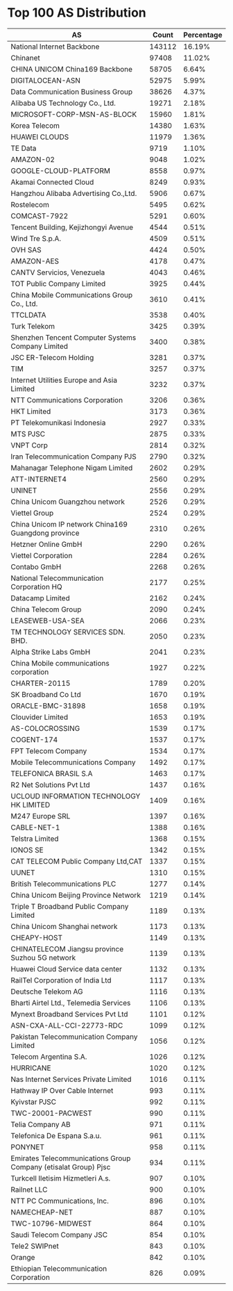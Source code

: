 # Top 100 AS Distribution
| AS | Count | Percentage |
|----|----|----|
| National Internet Backbone | 143112 | 16.19% |
| Chinanet | 97408 | 11.02% |
| CHINA UNICOM China169 Backbone | 58705 | 6.64% |
| DIGITALOCEAN-ASN | 52975 | 5.99% |
| Data Communication Business Group | 38626 | 4.37% |
| Alibaba US Technology Co., Ltd. | 19271 | 2.18% |
| MICROSOFT-CORP-MSN-AS-BLOCK | 15960 | 1.81% |
| Korea Telecom | 14380 | 1.63% |
| HUAWEI CLOUDS | 11979 | 1.36% |
| TE Data | 9719 | 1.10% |
| AMAZON-02 | 9048 | 1.02% |
| GOOGLE-CLOUD-PLATFORM | 8558 | 0.97% |
| Akamai Connected Cloud | 8249 | 0.93% |
| Hangzhou Alibaba Advertising Co.,Ltd. | 5906 | 0.67% |
| Rostelecom | 5495 | 0.62% |
| COMCAST-7922 | 5291 | 0.60% |
| Tencent Building, Kejizhongyi Avenue | 4544 | 0.51% |
| Wind Tre S.p.A. | 4509 | 0.51% |
| OVH SAS | 4424 | 0.50% |
| AMAZON-AES | 4178 | 0.47% |
| CANTV Servicios, Venezuela | 4043 | 0.46% |
| TOT Public Company Limited | 3925 | 0.44% |
| China Mobile Communications Group Co., Ltd. | 3610 | 0.41% |
| TTCLDATA | 3538 | 0.40% |
| Turk Telekom | 3425 | 0.39% |
| Shenzhen Tencent Computer Systems Company Limited | 3400 | 0.38% |
| JSC ER-Telecom Holding | 3281 | 0.37% |
| TIM | 3257 | 0.37% |
| Internet Utilities Europe and Asia Limited | 3232 | 0.37% |
| NTT Communications Corporation | 3206 | 0.36% |
| HKT Limited | 3173 | 0.36% |
| PT Telekomunikasi Indonesia | 2927 | 0.33% |
| MTS PJSC | 2875 | 0.33% |
| VNPT Corp | 2814 | 0.32% |
| Iran Telecommunication Company PJS | 2790 | 0.32% |
| Mahanagar Telephone Nigam Limited | 2602 | 0.29% |
| ATT-INTERNET4 | 2560 | 0.29% |
| UNINET | 2556 | 0.29% |
| China Unicom Guangzhou network | 2526 | 0.29% |
| Viettel Group | 2524 | 0.29% |
| China Unicom IP network China169 Guangdong province | 2310 | 0.26% |
| Hetzner Online GmbH | 2290 | 0.26% |
| Viettel Corporation | 2284 | 0.26% |
| Contabo GmbH | 2268 | 0.26% |
| National Telecommunication Corporation HQ | 2177 | 0.25% |
| Datacamp Limited | 2162 | 0.24% |
| China Telecom Group | 2090 | 0.24% |
| LEASEWEB-USA-SEA | 2066 | 0.23% |
| TM TECHNOLOGY SERVICES SDN. BHD. | 2050 | 0.23% |
| Alpha Strike Labs GmbH | 2041 | 0.23% |
| China Mobile communications corporation | 1927 | 0.22% |
| CHARTER-20115 | 1789 | 0.20% |
| SK Broadband Co Ltd | 1670 | 0.19% |
| ORACLE-BMC-31898 | 1658 | 0.19% |
| Clouvider Limited | 1653 | 0.19% |
| AS-COLOCROSSING | 1539 | 0.17% |
| COGENT-174 | 1537 | 0.17% |
| FPT Telecom Company | 1534 | 0.17% |
| Mobile Telecommunications Company | 1492 | 0.17% |
| TELEFONICA BRASIL S.A | 1463 | 0.17% |
| R2 Net Solutions Pvt Ltd | 1437 | 0.16% |
| UCLOUD INFORMATION TECHNOLOGY HK LIMITED | 1409 | 0.16% |
| M247 Europe SRL | 1397 | 0.16% |
| CABLE-NET-1 | 1388 | 0.16% |
| Telstra Limited | 1368 | 0.15% |
| IONOS SE | 1342 | 0.15% |
| CAT TELECOM Public Company Ltd,CAT | 1337 | 0.15% |
| UUNET | 1310 | 0.15% |
| British Telecommunications PLC | 1277 | 0.14% |
| China Unicom Beijing Province Network | 1219 | 0.14% |
| Triple T Broadband Public Company Limited | 1189 | 0.13% |
| China Unicom Shanghai network | 1173 | 0.13% |
| CHEAPY-HOST | 1149 | 0.13% |
| CHINATELECOM Jiangsu province Suzhou 5G network | 1139 | 0.13% |
| Huawei Cloud Service data center | 1132 | 0.13% |
| RailTel Corporation of India Ltd | 1117 | 0.13% |
| Deutsche Telekom AG | 1116 | 0.13% |
| Bharti Airtel Ltd., Telemedia Services | 1106 | 0.13% |
| Mynext Broadband Services Pvt Ltd | 1101 | 0.12% |
| ASN-CXA-ALL-CCI-22773-RDC | 1099 | 0.12% |
| Pakistan Telecommunication Company Limited | 1056 | 0.12% |
| Telecom Argentina S.A. | 1026 | 0.12% |
| HURRICANE | 1020 | 0.12% |
| Nas Internet Services Private Limited | 1016 | 0.11% |
| Hathway IP Over Cable Internet | 993 | 0.11% |
| Kyivstar PJSC | 992 | 0.11% |
| TWC-20001-PACWEST | 990 | 0.11% |
| Telia Company AB | 971 | 0.11% |
| Telefonica De Espana S.a.u. | 961 | 0.11% |
| PONYNET | 958 | 0.11% |
| Emirates Telecommunications Group Company (etisalat Group) Pjsc | 934 | 0.11% |
| Turkcell Iletisim Hizmetleri A.s. | 907 | 0.10% |
| Railnet LLC | 900 | 0.10% |
| NTT PC Communications, Inc. | 896 | 0.10% |
| NAMECHEAP-NET | 887 | 0.10% |
| TWC-10796-MIDWEST | 864 | 0.10% |
| Saudi Telecom Company JSC | 854 | 0.10% |
| Tele2 SWIPnet | 843 | 0.10% |
| Orange | 842 | 0.10% |
| Ethiopian Telecommunication Corporation | 826 | 0.09% |
